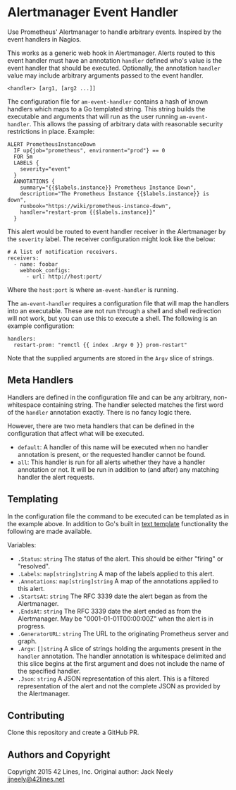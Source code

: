 Alertmanager Event Handler
==========================

Use Prometheus' Alertmanager to handle arbitrary events.  Inspired by the
event handlers in Nagios.

This works as a generic web hook in Alertmanager.  Alerts routed to this
event handler must have an annotation `handler` defined who's value is
the event handler that should be executed.  Optionally, the annotation
`handler` value may include arbitrary arguments passed to the event handler.

    <handler> [arg1, [arg2 ...]]

The configuration file for `am-event-handler` contains a hash of known
handlers which maps to a Go templated string.  This string builds the
executable and arguments that will run as the user running `am-event-handler`.
This allows the passing of arbitrary data with reasonable security restrictions
in place.  Example:

    ALERT PrometheusInstanceDown
      IF up{job="prometheus", environment="prod"} == 0
      FOR 5m
      LABELS {
        severity="event"
      }
      ANNOTATIONS {
        summary="{{$labels.instance}} Prometheus Instance Down",
        description="The Prometheus Instance {{$labels.instance}} is down",
        runbook="https://wiki/prometheus-instance-down",
        handler="restart-prom {{$labels.instance}}"
      }

This alert would be routed to event handler receiver in the Alertmanager
by the `severity` label.  The receiver configuration might look like the
below:

    # A list of notification receivers.
    receivers:
      - name: foobar
        webhook_configs:
          - url: http://host:port/

Where the `host:port` is where `am-event-handler` is running.

The `am-event-handler` requires a configuration file that will map the
handlers into an executable.  These are not run through a shell and shell
redirection will not work, but you can use this to execute a shell.  The
following is an example configuration:

    handlers:
      restart-prom: "remctl {{ index .Argv 0 }} prom-restart"

Note that the supplied arguments are stored in the `Argv` slice of strings.

Meta Handlers
-------------

Handlers are defined in the configuration file and can be any arbitrary,
non-whitespace containing string.  The handler selected matches the first
word of the `handler` annotation exactly.  There is no fancy logic there.

However, there are two meta handlers that can be defined in the configuration
that affect what will be executed.

* `default`: A handler of this name will be executed when no handler
  annotation is present, or the requested handler cannot be found.
* `all`: This handler is run for all alerts whether they have a handler
  annotation or not.  It will be run in addition to (and after) any
  matching handler the alert requests.

Templating
----------

In the configuration file the command to be executed can be templated as
in the example above.  In addition to Go's built in [text template][1]
functionality the following are made available.

Variables:

* `.Status`: `string` The status of the alert.  This should be either "firing"
  or "resolved".
* `.Labels`: `map[string]string`  A map of the labels applied to this alert.
* `.Annotations`: `map[string]string`  A map of the annotations applied to
  this alert.
* `.StartsAt`: `string` The RFC 3339 date the alert began as from the
  Alertmanager.
* `.EndsAt`: `string` The RFC 3339 date the alert ended as from the
  Alertmanager.  May be "0001-01-01T00:00:00Z" when the alert is in progress.
* `.GeneratorURL`: `string` The URL to the originating Prometheus server and
  graph.
* `.Argv`: `[]string` A slice of strings holding the arguments present in
  the `handler` annotation.  The handler annotation is whitespace delimited
  and this slice begins at the first argument and does not include the name
  of the specified handler.
* `.Json`: `string` A JSON representation of this alert.  This is a filtered
  representation of the alert and not the complete JSON as provided by the
  Alertmanager.

Contributing
------------

Clone this repository and create a GitHub PR.

Authors and Copyright
---------------------

Copyright 2015 42 Lines, Inc.  Original author: Jack Neely <jjneely@42lines.net>

[1]: https://golang.org/pkg/text/template/
